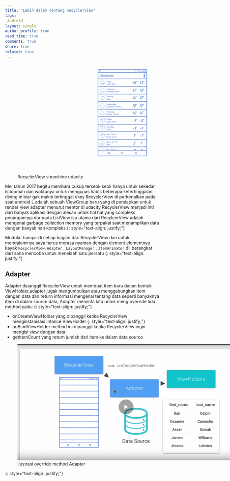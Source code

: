 ```yaml
---
title: "Lebih dalam tentang RecyclerView"
tags:
 Android
layout: single
author_profile: true
read_time: true
comments: true
share: true
related: true
---
```

<figure style="width: 700px" class="align-center">
<img src="/images/udaRecycle.gif">
<figcaption>RecyclerView shunshine udacity</figcaption>
</figure>

Mei tahun 2017 begitu membara cukup terseok seok hanya untuk sekedar istiqomah dan waktunya untuk mengupas habis beberapa ketertinggalan diving in biar gak makin tertinggal okey RecyclerView di perkenalkan pada saat android L adalah sebuah ViewGroup baru yang di persiapkan untuk render view adapter menurut mentor di udacity RecyclerView menjadi inti dari banyak aplikasi dengan alesan untuk hal hal yang compleks penangannya daripada ListView isu utama dari RecylcerView adalah mengenai garbage collection memory yang terpakai saat menampilkan data dengan banyak nan kompleks
{: style="text-align: justify;"}

Modular hampir di setiap bagian dari RecyclerView dan untuk mendalaminya saya harus merasa nyaman dengan element elementnya kayak `RecyclerView.Adapter` , `LayoutManager` , `ItemAnimator`  dll berangkat dari sana mencoba untuk menelaah satu persatu 
{: style="text-align: justify;"}
## Adapter
Adapter dipanggil RecyclerView untuk membuat item baru dalam bentuk ViewHolder,adapter jugak mengumpulkan atau menggabungkan item dengan data dan return informasi mengenai tentang data seperti banyaknya item di dalam source data, Adapter meminta kita untuk meng override tida method yaitu:
{: style="text-align: justify;"}
 * onCreateViewHolder yang dipanggil ketika RecyclerView menginstanisasi intance ViewHolder
  {: style="text-align: justify;"}
 * onBindViewHolder method ini dipanggil ketika RecyclerView ingin mengisi view dengan data 
 * getItemCount yang return jumlah dari item ke dalam data source

<figure style="width: 700px" class="align-center">
<img src="/images/methodAdapter.gif">
<figcaption>ilustrasi override method Adapter</figcaption>
</figure>
{: style="text-align: justify;"}
